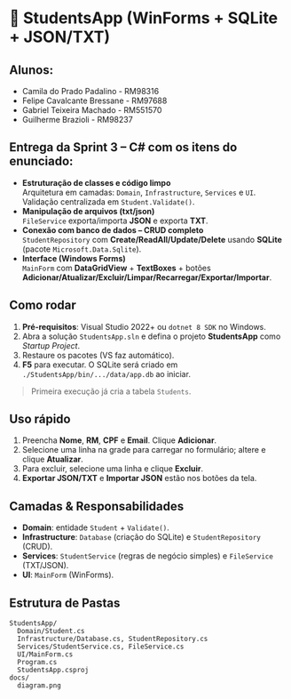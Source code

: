 # 💼 StudentsApp (WinForms + SQLite + JSON/TXT)

## Alunos:
- Camila do Prado Padalino - RM98316
- Felipe Cavalcante Bressane - RM97688
- Gabriel Teixeira Machado - RM551570
- Guilherme Brazioli - RM98237

## Entrega da **Sprint 3 – C#** com os itens do enunciado:

- **Estruturação de classes e código limpo**  
  Arquitetura em camadas: `Domain`, `Infrastructure`, `Services` e `UI`. Validação centralizada em `Student.Validate()`.  
- **Manipulação de arquivos (txt/json)**  
  `FileService` exporta/importa **JSON** e exporta **TXT**.
- **Conexão com banco de dados – CRUD completo**  
  `StudentRepository` com **Create/ReadAll/Update/Delete** usando **SQLite** (pacote `Microsoft.Data.Sqlite`).  
- **Interface (Windows Forms)**  
  `MainForm` com **DataGridView** + **TextBoxes** + botões **Adicionar/Atualizar/Excluir/Limpar/Recarregar/Exportar/Importar**.

## Como rodar

1. **Pré‑requisitos**: Visual Studio 2022+ ou `dotnet 8 SDK` no Windows.  
2. Abra a solução `StudentsApp.sln` e defina o projeto **StudentsApp** como *Startup Project*.  
3. Restaure os pacotes (VS faz automático).  
4. **F5** para executar. O SQLite será criado em `./StudentsApp/bin/.../data/app.db` ao iniciar.

> Primeira execução já cria a tabela `Students`.

## Uso rápido

1. Preencha **Nome**, **RM**, **CPF** e **Email**. Clique **Adicionar**.  
2. Selecione uma linha na grade para carregar no formulário; altere e clique **Atualizar**.  
3. Para excluir, selecione uma linha e clique **Excluir**.  
4. **Exportar JSON/TXT** e **Importar JSON** estão nos botões da tela.

## Camadas & Responsabilidades

- **Domain**: entidade `Student` + `Validate()`.
- **Infrastructure**: `Database` (criação do SQLite) e `StudentRepository` (CRUD).
- **Services**: `StudentService` (regras de negócio simples) e `FileService` (TXT/JSON).
- **UI**: `MainForm` (WinForms).

## Estrutura de Pastas

```
StudentsApp/
  Domain/Student.cs
  Infrastructure/Database.cs, StudentRepository.cs
  Services/StudentService.cs, FileService.cs
  UI/MainForm.cs
  Program.cs
  StudentsApp.csproj
docs/
  diagram.png
```
